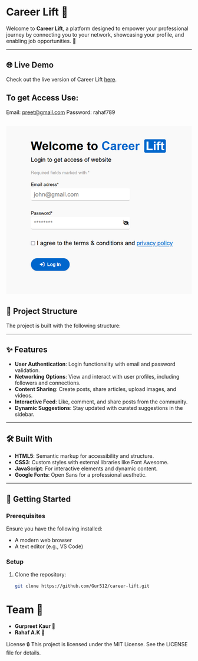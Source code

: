 # Career Lift 🌟

Welcome to **Career Lift**, a platform designed to empower your professional journey by connecting you to your network, showcasing your profile, and enabling job opportunities. 🚀

---

## 🌐 Live Demo
Check out the live version of Career Lift [here](https://gur512.github.io/career-lift/).

## To get Access Use:
Email: preet@gmail.com
Password: rahaf789

![login-page](./assets/img/demo.png)
---

## 📂 Project Structure

The project is built with the following structure:

---

## ✨ Features

- **User Authentication**: Login functionality with email and password validation.
- **Networking Options**: View and interact with user profiles, including followers and connections.
- **Content Sharing**: Create posts, share articles, upload images, and videos.
- **Interactive Feed**: Like, comment, and share posts from the community.
- **Dynamic Suggestions**: Stay updated with curated suggestions in the sidebar.

---

## 🛠️ Built With

- **HTML5**: Semantic markup for accessibility and structure.
- **CSS3**: Custom styles with external libraries like Font Awesome.
- **JavaScript**: For interactive elements and dynamic content.
- **Google Fonts**: Open Sans for a professional aesthetic.

---

## 🚀 Getting Started

### Prerequisites
Ensure you have the following installed:
- A modern web browser
- A text editor (e.g., VS Code)

### Setup
1. Clone the repository:
   ```bash
   git clone https://github.com/Gur512/career-lift.git

# Team 🤝

- **Gurpreet Kaur 🚀**
- **Rahaf A.K 🌟**


License 🔒
This project is licensed under the MIT License. See the LICENSE file for details.

